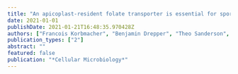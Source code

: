 ```yaml
---
title: "An apicoplast-resident folate transporter is essential for sporogony of malaria parasites"
date: 2021-01-01
publishDate: 2021-01-21T16:48:35.970428Z
authors: ["Francois Korbmacher", "Benjamin Drepper", "Theo Sanderson", "Peer Martin", "Thomas Stach", "Alexander G Maier", "Kai Matuschewski", "Joachim M Matz"]
publication_types: ["2"]
abstract: ""
featured: false
publication: "*Cellular Microbiology*"
---
```


